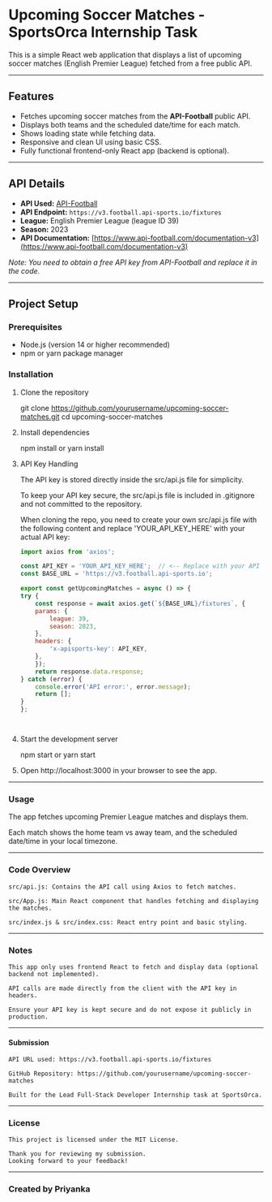 # Upcoming Soccer Matches - SportsOrca Internship Task

This is a simple React web application that displays a list of upcoming soccer matches (English Premier League) fetched from a free public API.

---

## Features

- Fetches upcoming soccer matches from the **API-Football** public API.
- Displays both teams and the scheduled date/time for each match.
- Shows loading state while fetching data.
- Responsive and clean UI using basic CSS.
- Fully functional frontend-only React app (backend is optional).

---

## API Details

- **API Used:** [API-Football](https://www.api-football.com/)
- **API Endpoint:** `https://v3.football.api-sports.io/fixtures`
- **League:** English Premier League (league ID 39)
- **Season:** 2023
- **API Documentation:** [https://www.api-football.com/documentation-v3](https://www.api-football.com/documentation-v3)

*Note: You need to obtain a free API key from API-Football and replace it in the code.*

---

## Project Setup

### Prerequisites

- Node.js (version 14 or higher recommended)
- npm or yarn package manager

### Installation

1. Clone the repository

   git clone https://github.com/yourusername/upcoming-soccer-matches.git
   cd upcoming-soccer-matches

2. Install dependencies

    npm install
     or
    yarn install

3. API Key Handling

    The API key is stored directly inside the src/api.js file for simplicity.

    To keep your API key secure, the src/api.js file is included in .gitignore and not committed to the repository.

    When cloning the repo, you need to create your own src/api.js file with the following content and replace 'YOUR_API_KEY_HERE' with your actual API key:
    
    ```js
    import axios from 'axios';

    const API_KEY = 'YOUR_API_KEY_HERE';  // <-- Replace with your API key
    const BASE_URL = 'https://v3.football.api-sports.io';

    export const getUpcomingMatches = async () => {
    try {
        const response = await axios.get(`${BASE_URL}/fixtures`, {
        params: {
            league: 39,
            season: 2023,
        },
        headers: {
            'x-apisports-key': API_KEY,
        },
        });
        return response.data.response;
    } catch (error) {
        console.error('API error:', error.message);
        return [];
    }
    };




4. Start the development server

    npm start
     or
    yarn start

5. Open http://localhost:3000 in your browser to see the app.

---

### Usage

   The app fetches upcoming Premier League matches and displays them.

   Each match shows the home team vs away team, and the scheduled date/time in your local timezone.


---

### Code Overview

    src/api.js: Contains the API call using Axios to fetch matches.
    
    src/App.js: Main React component that handles fetching and displaying the matches.

    src/index.js & src/index.css: React entry point and basic styling.

---

### Notes

    This app only uses frontend React to fetch and display data (optional backend not implemented).

    API calls are made directly from the client with the API key in headers.

    Ensure your API key is kept secure and do not expose it publicly in production.

--- 

#### Submission

    API URL used: https://v3.football.api-sports.io/fixtures

    GitHub Repository: https://github.com/yourusername/upcoming-soccer-matches

    Built for the Lead Full-Stack Developer Internship task at SportsOrca.

---

### License

    This project is licensed under the MIT License.

    Thank you for reviewing my submission.
    Looking forward to your feedback!

---
### Created by Priyanka
